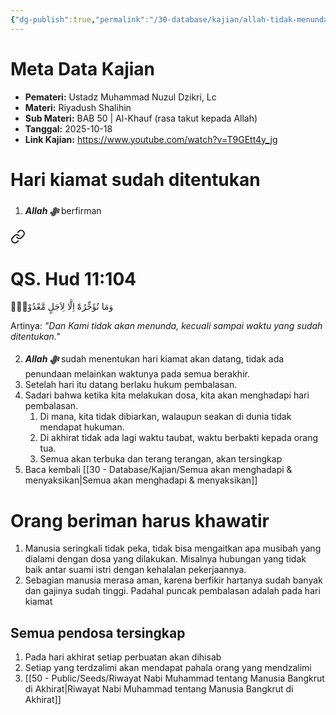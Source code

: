 ```yaml
---
{"dg-publish":true,"permalink":"/30-database/kajian/allah-tidak-menunda-hari-kiamat/","tags":["kajian"]}
---
```





# Meta Data Kajian 
<div><ul class="dataview list-view-ul"><li><span><strong>Pemateri:</strong> Ustadz Muhammad Nuzul Dzikri, Lc</span></li><li><span><strong>Materi:</strong> Riyadush Shalihin</span></li><li><span><strong>Sub Materi:</strong> BAB 50 | Al-Khauf (rasa takut kepada Allah)</span></li><li><span><strong>Tanggal:</strong> 2025-10-18</span></li><li><span><strong>Link Kajian:</strong> <a rel="noopener nofollow" class="external-link" href="https://www.youtube.com/watch?v=T9GEtt4y_jg" target="_blank">https://www.youtube.com/watch?v=T9GEtt4y_jg</a></span></li></ul></div>


# Hari kiamat sudah ditentukan
1. ***Allah ﷻ*** berfirman
<div class="transclusion internal-embed is-loaded"><a class="markdown-embed-link" href="/30-database/al-quran/all-surah/#qs-hud-11-104" aria-label="Open link"><svg xmlns="http://www.w3.org/2000/svg" width="24" height="24" viewBox="0 0 24 24" fill="none" stroke="currentColor" stroke-width="2" stroke-linecap="round" stroke-linejoin="round" class="svg-icon lucide-link"><path d="M10 13a5 5 0 0 0 7.54.54l3-3a5 5 0 0 0-7.07-7.07l-1.72 1.71"></path><path d="M14 11a5 5 0 0 0-7.54-.54l-3 3a5 5 0 0 0 7.07 7.07l1.71-1.71"></path></svg></a><div class="markdown-embed">



# QS. Hud 11:104
وَمَا نُؤَخِّرُهٗٓ اِلَّا لِاَجَلٍ مَّعْدُوْدٍۗ 

Artinya: *"Dan Kami tidak akan menunda, kecuali sampai waktu yang sudah ditentukan."*



</div></div>

2. ***Allah ﷻ*** sudah menentukan hari kiamat akan datang, tidak ada penundaan melainkan waktunya pada semua berakhir.
3. Setelah hari itu datang berlaku hukum pembalasan.
4. Sadari bahwa ketika kita melakukan dosa, kita akan menghadapi hari pembalasan. 
	1. Di mana, kita tidak dibiarkan, walaupun seakan di dunia tidak mendapat hukuman. 
	2. Di akhirat tidak ada lagi waktu taubat, waktu berbakti kepada orang tua.
	3. Semua akan terbuka dan terang terangan, akan tersingkap
5. Baca kembali [[30 - Database/Kajian/Semua akan menghadapi & menyaksikan\|Semua akan menghadapi & menyaksikan]]

# Orang beriman harus khawatir
1. Manusia seringkali tidak peka, tidak bisa mengaitkan apa musibah yang dialami dengan dosa yang dilakukan. Misalnya hubungan yang tidak baik antar suami istri dengan kehalalan pekerjaannya.
2. Sebagian manusia merasa aman, karena berfikir hartanya sudah banyak dan gajinya sudah tinggi. Padahal puncak pembalasan adalah pada hari kiamat
## Semua pendosa tersingkap
1. Pada hari akhirat setiap perbuatan akan dihisab 
2. Setiap yang terdzalimi akan mendapat pahala orang yang mendzalimi
3. [[50 - Public/Seeds/Riwayat Nabi Muhammad tentang Manusia Bangkrut di Akhirat\|Riwayat Nabi Muhammad tentang Manusia Bangkrut di Akhirat]]


 
 